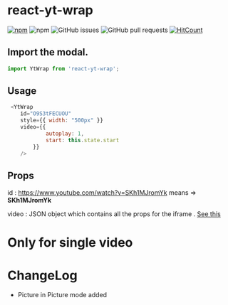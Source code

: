 # react-yt-wrap

[![npm](https://img.shields.io/npm/v/react-yt-wrap.svg)](https://www.npmjs.com/package/react-yt-wrap)
![npm](https://img.shields.io/npm/dw/react-yt-wrap.svg)
![GitHub issues](https://img.shields.io/github/issues/devaman/react-yt-wrap.svg)
![GitHub pull requests](https://img.shields.io/github/issues-pr/devaman/react-yt-wrap.svg)
[![HitCount](http://hits.dwyl.io/devaman/react-yt-wrap.svg)](http://hits.dwyl.io/devaman/react-yt-wrap)

## Import the modal.

```js
import YtWrap from 'react-yt-wrap';
```
## Usage

```js
 <YtWrap 
    id="O9S3tFECUOU" 
    style={{ width: "500px" }}
    video={{
            autoplay: 1,
            start: this.state.start
        }}
    />
 ```

 ## Props

 id : https://www.youtube.com/watch?v=SKh1MJromYk 
  means => __SKh1MJromYk__

 video : JSON object which contains all the props for the iframe . [See this](https://developers.google.com/youtube/player_parameters)

# Only for single video

# ChangeLog

- Picture in Picture mode added